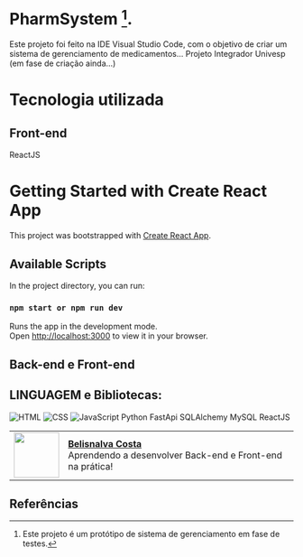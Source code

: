 # PharmSystem [^1].

Este projeto foi feito na IDE Visual Studio Code, com o objetivo de criar um sistema de gerenciamento de medicamentos... Projeto Integrador Univesp (em fase de criação ainda...)


# Tecnologia  utilizada

## Front-end
ReactJS
# Getting Started with Create React App

This project was bootstrapped with [Create React App](https://github.com/facebook/create-react-app).

## Available Scripts

In the project directory, you can run:

### `npm start or npm run dev`

Runs the app in the development mode.\
Open [http://localhost:3000](http://localhost:3000) to view it in your browser.

## Back-end e Front-end

## LINGUAGEM e Bibliotecas:

![HTML](https://img.shields.io/badge/HTML-000?style=for-the-badge&logo=html5&logoColor=30A3DC)
![CSS](https://img.shields.io/badge/CSS-000?style=for-the-badge&logo=css3&logoColor=E94D5F)
![JavaScript](https://img.shields.io/badge/JavaScript-000?style=for-the-badge&logo=javascript&logoColor=30A3DC)
Python
FastApi
SQLAlchemy
MySQL
ReactJS

  <table>
  <tr>
    <td>
      <img width="80px" align="center" src="https://avatars.githubusercontent.com/BelisnalvaCosta"/>
    </td>
    <td align="left">
      <a href="https://github.com/BelisnalvaCosta">
        <span><b>Belisnalva Costa</b></span>
      </a>
      <br>
      <span>Aprendendo a desenvolver Back-end e Front-end na prática!</span>
    </td>
  </tr>
</table>

## Referências

[^1]: Este projeto é um protótipo de sistema de gerenciamento em fase de testes.


